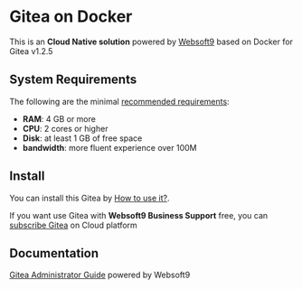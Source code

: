 # Gitea on Docker  

This is an **Cloud Native solution** powered by [Websoft9](https://www.websoft9.com) based on Docker for Gitea v1.2.5

## System Requirements

The following are the minimal [recommended requirements](https://docs.gitea.io/zh-cn/install-with-docker-rootless):

* **RAM**: 4 GB or more
* **CPU**: 2 cores or higher
* **Disk**: at least 1 GB of free space
* **bandwidth**: more fluent experience over 100M  

## Install

You can install this Gitea by [How to use it?](https://github.com/Websoft9/docker-library#how-to-use-it).   

If you want use Gitea with **Websoft9 Business Support** free, you can [subscribe Gitea](https://www.websoft9.com/apps) on Cloud platform

## Documentation

[Gitea Administrator Guide](https://support.websoft9.com/docs/gitea) powered by Websoft9
